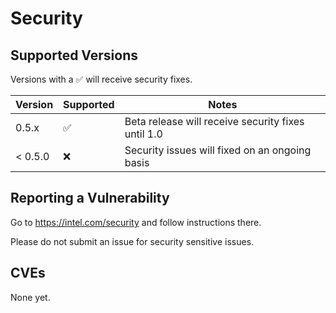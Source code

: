 # Security

## Supported Versions

Versions with a :white_check_mark: will receive security fixes.

| Version | Supported          | Notes                                              |
| ------- | ------------------ | -------------------------------------------------- |
| 0.5.x   | :white_check_mark: | Beta release will receive security fixes until 1.0 |
| < 0.5.0 | :x:                | Security issues will fixed on an ongoing basis     |

## Reporting a Vulnerability

Go to https://intel.com/security and follow instructions there.

Please do not submit an issue for security sensitive issues.

## CVEs

None yet.
